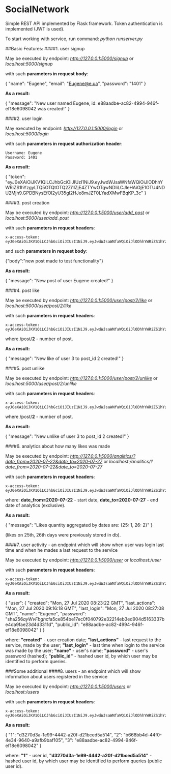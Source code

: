 # SocialNetwork

Simple REST API implemented by Flask framework. Token authentication is implemented (JWT is used).

To start working with service, run command:
_python runserver.py_

##Basic Features:
####1. user signup
    
May be executed by endpoint:
_http://127.0.0.1:5000/signup_ or _localhost:5000/signup_

with such **parameters in request body**:

{
    "name": "Eugene",
    "email": "Eugene@e.ua",
    "password": "1401"
}

**As a result:**

{
  "message": "New user named Eugene, id: e88aadbe-ac82-4994-946f-ef18e6098042 was created!"
}

####2. user login
    
May executed by endpoint:
_http://127.0.0.1:5000/login_ or _localhost:5000/login_

with such **parameters in request authorization header**:

    Username: Eugene
    Password: 1401

**As a result:**

{
  "token": "eyJ0eXAiOiJKV1QiLCJhbGciOiJIUzI1NiJ9.eyJwdWJsaWNfaWQiOiJlODhhYWRiZS1hYzgyLTQ5OTQtOTQ2Zi1lZjE4ZTYwOTgwNDIiLCJleHAiOjE1OTU4NDU2Mjh9.GPDBNysEfOI2yU35gI2HJe8mJZT0LYadXMwFBqKP_3c"
}

####3. post creation
    
May be executed by endpoint:
_http://127.0.0.1:5000/user/add_post_ or _localhost:5000/user/add_post_

with such **parameters in request headers**:

    x-access-token: eyJ0eXAiOiJKV1QiLCJhbGciOiJIUzI1NiJ9.eyJwdWJsaWNfaWQiOiJlODhhYWRiZS1hYzgyLTQ5OTQtOTQ2Zi1lZjE4ZTYwOTgwNDIiLCJleHAiOjE1OTU4NDU2Mjh9.GPDBNysEfOI2yU35gI2HJe8mJZT0LYadXMwFBqKP_3c

and such **parameters in request body**:

{"body":"new post made to test functionality"}

**As a result:**

{
  "message": "New post of user Eugene created!"
}

####4.  post like
    
May be executed by endpoint:
_http://127.0.0.1:5000/user/post/2/like_ or _localhost:5000/user/post/2/like_

with such **parameters in request headers**:

    x-access-token: eyJ0eXAiOiJKV1QiLCJhbGciOiJIUzI1NiJ9.eyJwdWJsaWNfaWQiOiJlODhhYWRiZS1hYzgyLTQ5OTQtOTQ2Zi1lZjE4ZTYwOTgwNDIiLCJleHAiOjE1OTU4NDU2Mjh9.GPDBNysEfOI2yU35gI2HJe8mJZT0LYadXMwFBqKP_3c

where /post/**2** - number of post.

**As a result:**

{
  "message": "New like of user 3 to post_id 2 created!"
}

####5.  post unlike
    
May be executed by endpoint:
_http://127.0.0.1:5000/user/post/2/unlike_ or _localhost:5000/user/post/2/unlike_

with such **parameters in request headers**:

    x-access-token: eyJ0eXAiOiJKV1QiLCJhbGciOiJIUzI1NiJ9.eyJwdWJsaWNfaWQiOiJlODhhYWRiZS1hYzgyLTQ5OTQtOTQ2Zi1lZjE4ZTYwOTgwNDIiLCJleHAiOjE1OTU4NDU2Mjh9.GPDBNysEfOI2yU35gI2HJe8mJZT0LYadXMwFBqKP_3c

where /post/**2** - number of post.

**As a result:**

{
  "message": "New unlike of user 3 to post_id 2 created!"
}

####6.  analytics about how many likes was made
    
May be executed by endpoint:
_http://127.0.0.1:5000/analitics/?date_from=2020-07-22&date_to=2020-07-27_ or _localhost:/analitics/?date_from=2020-07-22&date_to=2020-07-27_

with such **parameters in request headers**:

    x-access-token: eyJ0eXAiOiJKV1QiLCJhbGciOiJIUzI1NiJ9.eyJwdWJsaWNfaWQiOiJlODhhYWRiZS1hYzgyLTQ5OTQtOTQ2Zi1lZjE4ZTYwOTgwNDIiLCJleHAiOjE1OTU4NDU2Mjh9.GPDBNysEfOI2yU35gI2HJe8mJZT0LYadXMwFBqKP_3c

where: **date_from=2020-07-22** - start date, **date_to=2020-07-27** - end date of analytics (exclusive).

**As a result:**

{
  "message": "Likes quantity aggregated by dates are: {25: 1, 26: 2}"
}

(likes on 25th, 26th days were previously stored in db).

####7.  user activity - an endpoint which will show when user was login last time and when he mades a last request to the service
    
May be executed by endpoint:
_http://127.0.0.1:5000/user_ or _localhost:/user_

with such **parameters in request headers**:

    x-access-token: eyJ0eXAiOiJKV1QiLCJhbGciOiJIUzI1NiJ9.eyJwdWJsaWNfaWQiOiJlODhhYWRiZS1hYzgyLTQ5OTQtOTQ2Zi1lZjE4ZTYwOTgwNDIiLCJleHAiOjE1OTU4NDU2Mjh9.GPDBNysEfOI2yU35gI2HJe8mJZT0LYadXMwFBqKP_3c

**As a result:**

{
  "user": {
    "created": "Mon, 27 Jul 2020 08:23:22 GMT",
    "last_actions": "Mon, 27 Jul 2020 09:16:18 GMT",
    "last_login": "Mon, 27 Jul 2020 08:27:08 GMT",
    "name": "Eugene",
    "password": "sha256$ayWvFbgh$cfa5ce854be17ec0f040792e32214eb3ed904d5163337be4da9fae23d4d3311d",
    "public_id": "e88aadbe-ac82-4994-946f-ef18e6098042"
  }
}

where: **"created"** - user creation date;
       **"last_actions"** - last request to the service, made by the user;
       **"last_login"** - last time when login to the service was made by the user;
       **"name"** - user's name;
       **"password"** - user's password (hashed);
       **"public_id"** - hashed user id, by which user may be identified to perform queries.

###Some additional
####8.   users - an endpoint which will show information about users registered in the service
    
May be executed by endpoint:
_http://127.0.0.1:5000/users_ or _localhost:/users_

with such **parameters in request headers**:

    x-access-token: eyJ0eXAiOiJKV1QiLCJhbGciOiJIUzI1NiJ9.eyJwdWJsaWNfaWQiOiJlODhhYWRiZS1hYzgyLTQ5OTQtOTQ2Zi1lZjE4ZTYwOTgwNDIiLCJleHAiOjE1OTU4NDU2Mjh9.GPDBNysEfOI2yU35gI2HJe8mJZT0LYadXMwFBqKP_3c

**As a result:**

{
  "1": "d3270d3a-1e99-4442-a20f-d21bced5a514",
  "2": "b668bb4d-44f0-4e34-9640-a9afb9baf105",
  "3": "e88aadbe-ac82-4994-946f-ef18e6098042"
}

where: **"1"** - user id, **"d3270d3a-1e99-4442-a20f-d21bced5a514"** - hashed user id, by which user may be identified to perform queries (public user id).